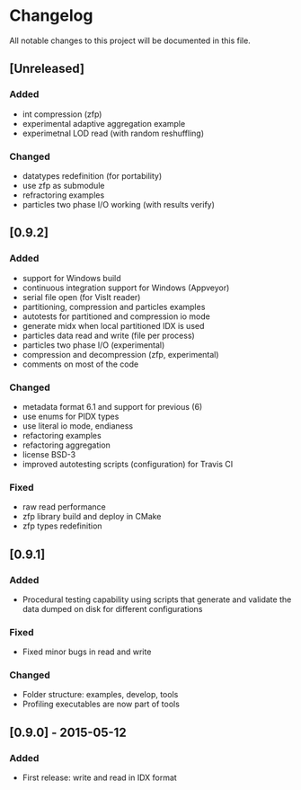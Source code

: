 # Changelog
All notable changes to this project will be documented in this file.

## [Unreleased]
### Added
- int compression (zfp)
- experimental adaptive aggregation example
- experimetnal LOD read (with random reshuffling)

### Changed
- datatypes redefinition (for portability)
- use zfp as submodule
- refractoring examples
- particles two phase I/O working (with results verify)

## [0.9.2]
### Added
- support for Windows build
- continuous integration support for Windows (Appveyor)
- serial file open (for VisIt reader)
- partitioning, compression and particles examples
- autotests for partitioned and compression io mode
- generate midx when local partitioned IDX is used
- particles data read and write (file per process)
- particles two phase I/O (experimental)
- compression and decompression (zfp, experimental)
- comments on most of the code

### Changed
- metadata format 6.1 and support for previous (6)
- use enums for PIDX types
- use literal io mode, endianess
- refactoring examples 
- refactoring aggregation
- license BSD-3
- improved autotesting scripts (configuration) for Travis CI

### Fixed
- raw read performance
- zfp library build and deploy in CMake 
- zfp types redefinition

## [0.9.1]
### Added
- Procedural testing capability using scripts
that generate and validate the data dumped on disk
for different configurations

### Fixed
- Fixed minor bugs in read and write

### Changed
- Folder structure: examples, develop, tools
- Profiling executables are now part of tools

## [0.9.0] - 2015-05-12
### Added
- First release: write and read in IDX format
